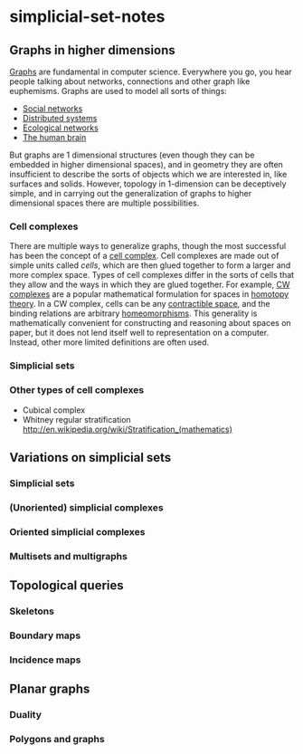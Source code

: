 simplicial-set-notes
====================

## Graphs in higher dimensions

[Graphs](http://en.wikipedia.org/wiki/Graph) are fundamental in computer science. Everywhere you go, you hear people talking about networks, connections and other graph like euphemisms.  Graphs are used to model all sorts of things:

* [Social networks](http://en.wikipedia.org/wiki/Social_network)
* [Distributed systems](http://en.wikipedia.org/wiki/Computer_network)
* [Ecological networks](http://en.wikipedia.org/wiki/Ecological_network)
* [The human brain](http://en.wikipedia.org/wiki/Neural_network)

But graphs are 1 dimensional structures (even though they can be embedded in higher dimensional spaces), and in geometry they are often insufficient to describe the sorts of objects which we are interested in, like surfaces and solids. However, topology in 1-dimension can be deceptively simple, and in carrying out the generalization of graphs to higher dimensional spaces there are multiple possibilities.

### Cell complexes

There are multiple ways to generalize graphs, though the most successful has been the concept of a [cell complex](http://en.wikipedia.org/wiki/Abstract_cell_complex). Cell complexes are made out of simple units called *cells*, which are then glued together to form a larger and more complex space. Types of cell complexes differ in the sorts of cells that they allow and the ways in which they are glued together. For example, [CW complexes](http://en.wikipedia.org/wiki/CW_complex) are a popular mathematical formulation for spaces in [homotopy theory](http://en.wikipedia.org/wiki/Homotopy). In a CW complex, cells can be any [contractible space](http://en.wikipedia.org/wiki/Contractible_space), and the binding relations are arbitrary [homeomorphisms](http://en.wikipedia.org/wiki/Homeomorphism). This generality is mathematically convenient for constructing and reasoning about spaces on paper, but it does not lend itself well to representation on a computer. Instead, other more limited definitions are often used.

### Simplicial sets



### Other types of cell complexes

* Cubical complex
* Whitney regular stratification http://en.wikipedia.org/wiki/Stratification_(mathematics)




## Variations on simplicial sets

### Simplicial sets

### (Unoriented) simplicial complexes

### Oriented simplicial complexes

### Multisets and multigraphs



## Topological queries

### Skeletons

### Boundary maps

### Incidence maps



## Planar graphs

### Duality

### Polygons and graphs



